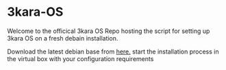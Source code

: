 # 3kara-OS

Welcome to the officical 3kara OS Repo hosting the script for setting up 3kara OS on a fresh debain installation.

Download the latest debian base from [here.](https://cdimage.debian.org/debian-cd/current/amd64/iso-cd/) start the installation process in the virtual box with your configuration requirements 
